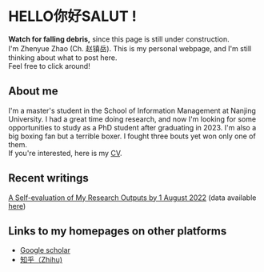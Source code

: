 # HELLO你好SALUT !
**Watch for falling debris,** since this page is still under construction. \
I'm Zhenyue Zhao (Ch. 赵镇岳). This is my personal webpage, and I'm still thinking about what to post here. \
Feel free to click around!

## About me
I'm a master's student in the School of Information Management at Nanjing University. I had a great time doing research, and now I'm looking for some opportunities to study as a PhD student after graduating in 2023. I'm also a big boxing fan but a terrible boxer. I fought three bouts yet won only one of them. \
If you're interested, here is my [CV](/assets/CV.pdf).

## Recent writings
[A Self-evaluation of My Research Outputs by 1 August 2022](/assets/evl.pdf) (data available [here](/assets/data.zip))

## Links to my homepages on other platforms
- [Google scholar](https://scholar.google.com/citations?user=9jOy3v4AAAAJ&hl=en)
- [知乎（Zhihu)](https://www.zhihu.com/people/zhao-zhen-yue-37/posts)
